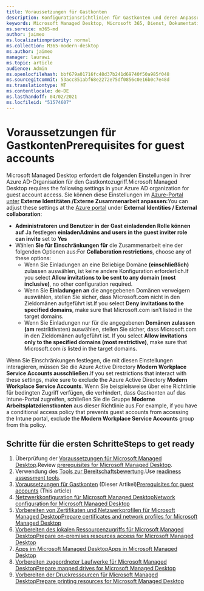 ```yaml
---
title: Voraussetzungen für Gastkonten
description: Konfigurationsrichtlinien für Gastkonten und deren Anpassung
keywords: Microsoft Managed Desktop, Microsoft 365, Dienst, Dokumentation
ms.service: m365-md
author: jaimeo
ms.localizationpriority: normal
ms.collection: M365-modern-desktop
ms.author: jaimeo
manager: laurawi
ms.topic: article
audience: Admin
ms.openlocfilehash: bbf679a01716fc48d37b241d69740f50a985f048
ms.sourcegitcommit: 53acc851abf68e2272e75df0856c0e16b0c7e48d
ms.translationtype: MT
ms.contentlocale: de-DE
ms.lasthandoff: 04/02/2021
ms.locfileid: "51574607"
---
```

# <a name="prerequisites-for-guest-accounts"></a><span data-ttu-id="f49c2-104">Voraussetzungen für Gastkonten</span><span class="sxs-lookup"><span data-stu-id="f49c2-104">Prerequisites for guest accounts</span></span>

<span data-ttu-id="f49c2-105">Microsoft Managed Desktop erfordert die folgenden Einstellungen in Ihrer Azure AD-Organisation für den Gastkontozugriff.</span><span class="sxs-lookup"><span data-stu-id="f49c2-105">Microsoft Managed Desktop requires the following settings in your Azure AD organization for guest account access.</span></span> <span data-ttu-id="f49c2-106">Sie können diese Einstellungen im [Azure-Portal unter](https://portal.azure.com) **Externe Identitäten /Externe Zusammenarbeit anpassen:**</span><span class="sxs-lookup"><span data-stu-id="f49c2-106">You can adjust these settings at the [Azure portal](https://portal.azure.com) under **External Identities / External collaboration**:</span></span>

-   <span data-ttu-id="f49c2-107">**Administratoren und Benutzer in der Gast einladenden Rolle können auf** Ja festlegen **einladen**</span><span class="sxs-lookup"><span data-stu-id="f49c2-107">**Admins and users in the guest inviter role can invite** set to **Yes**</span></span>
-   <span data-ttu-id="f49c2-108">Wählen **Sie für Einschränkungen für** die Zusammenarbeit eine der folgenden Optionen aus:</span><span class="sxs-lookup"><span data-stu-id="f49c2-108">For **Collaboration restrictions**, choose any of these options:</span></span>
    -   <span data-ttu-id="f49c2-109">Wenn Sie Einladungen an eine Beliebige Domäne **(einschließlich)** zulassen auswählen, ist keine andere Konfiguration erforderlich.</span><span class="sxs-lookup"><span data-stu-id="f49c2-109">If you select **Allow invitations to be sent to any domain (most inclusive)**, no other configuration required.</span></span>
    -   <span data-ttu-id="f49c2-110">Wenn Sie **Einladungen an** die angegebenen Domänen verweigern auswählen, stellen Sie sicher, dass Microsoft.com nicht in den Zieldomänen aufgeführt ist.</span><span class="sxs-lookup"><span data-stu-id="f49c2-110">If you select **Deny invitations to the specified domains**, make sure that Microsoft.com isn’t listed in the target domains.</span></span>
    -   <span data-ttu-id="f49c2-111">Wenn Sie Einladungen nur für die angegebenen **Domänen zulassen (am** restriktivsten) auswählen, stellen Sie sicher, dass Microsoft.com in den Zieldomänen aufgeführt ist. </span><span class="sxs-lookup"><span data-stu-id="f49c2-111">If you select **Allow invitations only to the specified domains (most restrictive)**, make sure that Microsoft.com *is* listed in the target domains.</span></span>

<span data-ttu-id="f49c2-112">Wenn Sie Einschränkungen festlegen, die mit diesen Einstellungen interagieren, müssen Sie die Azure Active Directory **Modern Workplace Service Accounts ausschließen.**</span><span class="sxs-lookup"><span data-stu-id="f49c2-112">If you set restrictions that interact with these settings, make sure to exclude the Azure Active Directory **Modern Workplace Service Accounts**.</span></span> <span data-ttu-id="f49c2-113">Wenn Sie beispielsweise über eine Richtlinie für bedingten Zugriff verfügen, die verhindert, dass Gastkonten auf das Intune-Portal zugreifen, schließen Sie die Gruppe **Moderne Arbeitsplatzdienstkonten** aus dieser Richtlinie aus.</span><span class="sxs-lookup"><span data-stu-id="f49c2-113">For example, if you have a conditional access policy that prevents guest accounts from accessing the Intune portal, exclude the **Modern Workplace Service Accounts** group from this policy.</span></span>

## <a name="steps-to-get-ready"></a><span data-ttu-id="f49c2-114">Schritte für die ersten Schritte</span><span class="sxs-lookup"><span data-stu-id="f49c2-114">Steps to get ready</span></span>

1. <span data-ttu-id="f49c2-115">Überprüfung der [Voraussetzungen für Microsoft Managed Desktop](prerequisites.md).</span><span class="sxs-lookup"><span data-stu-id="f49c2-115">Review [prerequisites for Microsoft Managed Desktop](prerequisites.md).</span></span>
2. <span data-ttu-id="f49c2-116">Verwendung des [Tools zur Bereitschaftsbewertung](readiness-assessment-tool.md).</span><span class="sxs-lookup"><span data-stu-id="f49c2-116">Use [readiness assessment tools](readiness-assessment-tool.md).</span></span>
3. <span data-ttu-id="f49c2-117">[Voraussetzungen für Gastkonten](guest-accounts.md) (Dieser Artikel)</span><span class="sxs-lookup"><span data-stu-id="f49c2-117">[Prerequisites for guest accounts](guest-accounts.md) (This article)</span></span>
4. [<span data-ttu-id="f49c2-118">Netzwerkkonfiguration für Microsoft Managed Desktop</span><span class="sxs-lookup"><span data-stu-id="f49c2-118">Network configuration for Microsoft Managed Desktop</span></span>](network.md)
5. [<span data-ttu-id="f49c2-119">Vorbereiten von Zertifikaten und Netzwerkprofilen für Microsoft Managed Desktop</span><span class="sxs-lookup"><span data-stu-id="f49c2-119">Prepare certificates and network profiles for Microsoft Managed Desktop</span></span>](certs-wifi-lan.md)
6. [<span data-ttu-id="f49c2-120">Vorbereiten des lokalen Ressourcenzugriffs für Microsoft Managed Desktop</span><span class="sxs-lookup"><span data-stu-id="f49c2-120">Prepare on-premises resources access for Microsoft Managed Desktop</span></span>](authentication.md)
7. [<span data-ttu-id="f49c2-121">Apps im Microsoft Managed Desktop</span><span class="sxs-lookup"><span data-stu-id="f49c2-121">Apps in Microsoft Managed Desktop</span></span>](apps.md)
8. [<span data-ttu-id="f49c2-122">Vorbereiten zugeordneter Laufwerke für Microsoft Managed Desktop</span><span class="sxs-lookup"><span data-stu-id="f49c2-122">Prepare mapped drives for Microsoft Managed Desktop</span></span>](mapped-drives.md)
9. [<span data-ttu-id="f49c2-123">Vorbereiten der Druckressourcen für Microsoft Managed Desktop</span><span class="sxs-lookup"><span data-stu-id="f49c2-123">Prepare printing resources for Microsoft Managed Desktop</span></span>](printing.md)